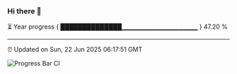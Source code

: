 ### Hi there 👋

⏳ Year progress { ██████████████▁▁▁▁▁▁▁▁▁▁▁▁▁▁▁▁ } 47.20 %

---

⏰ Updated on Sun, 22 Jun 2025 06:17:51 GMT

![Progress Bar CI](https://github.com/code-lakshay/GitHub-Actions-Demo/workflows/Progress%20Bar%20CI/badge.svg)

